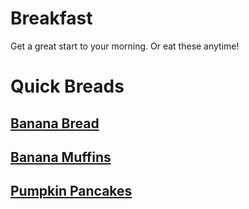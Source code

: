 # Breakfast

Get a great start to your morning.  Or eat these anytime! 

# Quick Breads
## [Banana Bread](banana_bread.md)
## [Banana Muffins](banana_muffins.md)
## [Pumpkin Pancakes](pumpkin_pancakes.md)